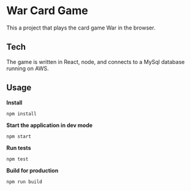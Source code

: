 # War Card Game
This a project that plays the card game War in the browser. 

## Tech 
The game is written in React, node, and connects to a MySql database running on AWS.

## Usage

**Install**
```
npm install
```

**Start the application in dev mode**
```
npm start
```

**Run tests**
```
npm test
```

**Build for production**
```
npm run build
```
